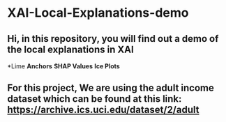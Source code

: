 # XAI-Local-Explanations-demo

## Hi, in this repository, you will find out a demo of the local explanations in XAI 
*Lime
**Anchors**
**SHAP Values**
**Ice Plots**


## For this project, We are using the adult income dataset which can be found at this link: https://archive.ics.uci.edu/dataset/2/adult
